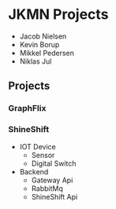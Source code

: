 # JKMN Projects

- Jacob Nielsen
- Kevin Borup
- Mikkel Pedersen
- Niklas Jul

## Projects
### GraphFlix

### ShineShift
- IOT Device
  - Sensor
  - Digital Switch
- Backend
  - Gateway Api
  - RabbitMq
  - ShineShift Api

